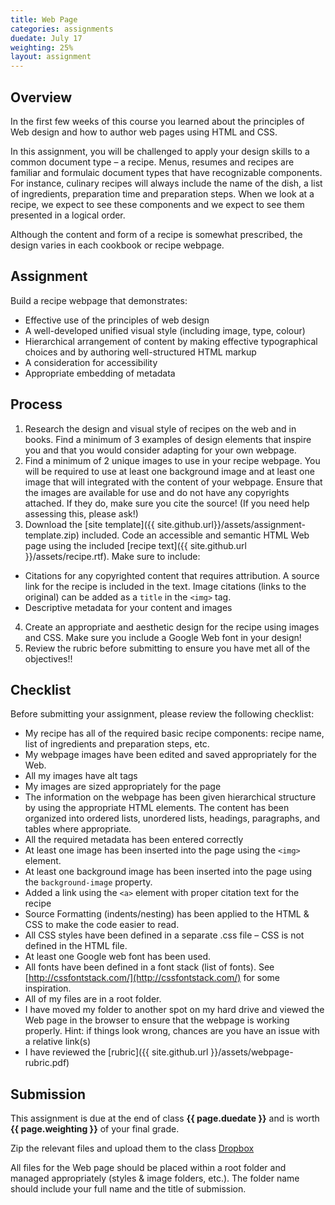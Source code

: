 ```yaml
---
title: Web Page
categories: assignments
duedate: July 17
weighting: 25%
layout: assignment
---
```


## Overview

In the first few weeks of this course you learned about the principles of Web design and how to author web pages using HTML and CSS.

In this assignment, you will be challenged to apply your design skills to a common document type – a recipe. Menus, resumes and recipes are familiar and formulaic document types that have recognizable components. For instance, culinary recipes will always include the name of the dish, a list of ingredients, preparation time and preparation steps. When we look at a recipe, we expect to see these components and we expect to see them presented in a logical order.

Although the content and form of a recipe is somewhat prescribed, the design varies in each cookbook or recipe webpage. 

## Assignment

Build a recipe webpage that demonstrates:

-   Effective use of the principles of web design
-   A well-developed unified visual style (including image, type, colour)
-   Hierarchical arrangement of content by making effective typographical choices and by authoring well-structured HTML markup
-   A consideration for accessibility
-   Appropriate embedding of metadata

## Process

1.  Research the design and visual style of recipes on the web and in books. Find a minimum of 3 examples of design elements that inspire you and that you would consider adapting for your own webpage.
2. Find a minimum of 2 unique images to use in your recipe webpage. You will be required to use at least one background image and at least one image that will integrated with the content of your webpage. Ensure that the images are available for use and do not have any copyrights attached. If they do, make sure you cite the source! (If you need help assessing this, please ask!)
3. Download the [site template]({{ site.github.url}}/assets/assignment-template.zip) included. Code an accessible and semantic HTML Web page using the included [recipe text]({{ site.github.url }}/assets/recipe.rtf).  Make sure to include:
- Citations for any copyrighted content that requires attribution. A source link for the recipe is included in the text. Image citations (links to the original) can be added as a `title` in the `<img>` tag.
- Descriptive metadata for your content and images
4. Create an appropriate and aesthetic design for the recipe using images and CSS. Make sure you include a Google Web font in your design!
5. Review the rubric before submitting to ensure you have met all of the objectives!!

## Checklist

Before submitting your assignment, please review the following checklist:

- My recipe has all of the required basic recipe components: recipe name, list of ingredients and preparation steps, etc.
- My webpage images have been edited and saved appropriately for the Web.
- All my images have alt tags 
- My images are sized appropriately for the page
- The information on the webpage has been given hierarchical structure by using the appropriate HTML elements. The content has been organized into ordered lists, unordered lists, headings, paragraphs, and tables where appropriate. 
- All the required metadata has been entered correctly
- At least one image has been inserted into the page using the `<img>` element. 
- At least one background image has been inserted into the page using the `background-image` property. 
- Added a link using the `<a>` element with proper citation text for the recipe
- Source Formatting (indents/nesting) has been applied to the HTML & CSS to make the code easier to read. 
- All CSS styles have been defined in a separate .css file – CSS is not defined in the HTML file. 
- At least one Google web font has been used. 
- All fonts have been defined in a font stack (list of fonts). See [http://cssfontstack.com/](http://cssfontstack.com/) for some inspiration.
-  All of my files are in a root folder. 
-  I have moved my folder to another spot on my hard drive and viewed the Web page in the browser to ensure that the webpage is working properly. Hint: if things look wrong, chances are you have an issue with a relative link(s)
- I have reviewed the [rubric]({{ site.github.url }}/assets/webpage-rubric.pdf)

## Submission

This assignment is due at the end of class **{{ page.duedate }}** and is worth **{{ page.weighting }}** of your final grade.

<p>Zip the relevant files and upload them to the class <a href="https://www.dropbox.com/request/ihU2LSIIOBJiI7Qigont" target="_blank">Dropbox</a></p>

All files for the Web page should be placed within a root folder and managed appropriately (styles & image folders, etc.). The folder name should include your full name and the title of submission.

